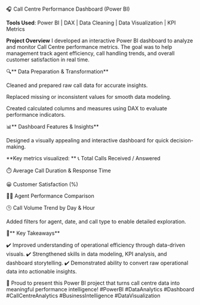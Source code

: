 🎧 Call Centre Performance Dashboard (Power BI)

**Tools Used**: Power BI | DAX | Data Cleaning | Data Visualization | KPI Metrics

**Project Overview**
I developed an interactive Power BI dashboard to analyze and monitor Call Centre performance metrics. The goal was to help management track agent efficiency, call handling trends, and overall customer satisfaction in real time.

🔍** Data Preparation & Transformation**

Cleaned and prepared raw call data for accurate insights.

Replaced missing or inconsistent values for smooth data modeling.

Created calculated columns and measures using DAX to evaluate performance indicators.

📊** Dashboard Features & Insights**

Designed a visually appealing and interactive dashboard for quick decision-making.

**Key metrics visualized:
**
📞 Total Calls Received / Answered

⏱️ Average Call Duration & Response Time

😀 Customer Satisfaction (%)

👩‍💼 Agent Performance Comparison

🕒 Call Volume Trend by Day & Hour

Added filters for agent, date, and call type to enable detailed exploration.

🧩** Key Takeaways**

✔️ Improved understanding of operational efficiency through data-driven visuals.
✔️ Strengthened skills in data modeling, KPI analysis, and dashboard storytelling.
✔️ Demonstrated ability to convert raw operational data into actionable insights.

📢 Proud to present this Power BI project that turns call centre data into meaningful performance intelligence!
#PowerBI #DataAnalytics #Dashboard #CallCentreAnalytics #BusinessIntelligence #DataVisualization

